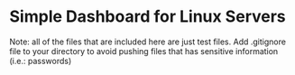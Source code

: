 # Simple Dashboard for Linux Servers

Note: all of the files that are included here are just test files.
Add .gitignore file to your directory to avoid pushing files that has sensitive information (i.e.: passwords)